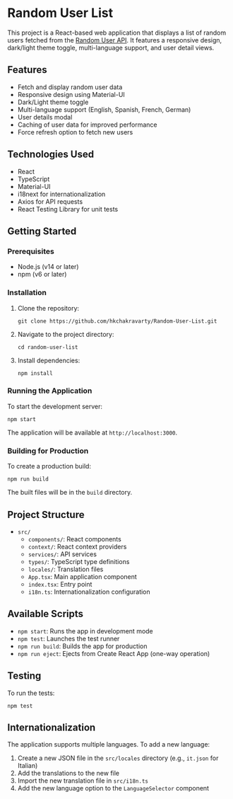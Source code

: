 # Random User List

This project is a React-based web application that displays a list of random users fetched from the [Random User API](https://randomuser.me/). It features a responsive design, dark/light theme toggle, multi-language support, and user detail views.

## Features

- Fetch and display random user data
- Responsive design using Material-UI
- Dark/Light theme toggle
- Multi-language support (English, Spanish, French, German)
- User details modal
- Caching of user data for improved performance
- Force refresh option to fetch new users

## Technologies Used

- React
- TypeScript
- Material-UI
- i18next for internationalization
- Axios for API requests
- React Testing Library for unit tests

## Getting Started

### Prerequisites

- Node.js (v14 or later)
- npm (v6 or later)

### Installation

1. Clone the repository:

   ```
   git clone https://github.com/hkchakravarty/Random-User-List.git
   ```

2. Navigate to the project directory:

   ```
   cd random-user-list
   ```

3. Install dependencies:
   ```
   npm install
   ```

### Running the Application

To start the development server:

```
npm start
```

The application will be available at `http://localhost:3000`.

### Building for Production

To create a production build:

```
npm run build
```

The built files will be in the `build` directory.

## Project Structure

- `src/`
  - `components/`: React components
  - `context/`: React context providers
  - `services/`: API services
  - `types/`: TypeScript type definitions
  - `locales/`: Translation files
  - `App.tsx`: Main application component
  - `index.tsx`: Entry point
  - `i18n.ts`: Internationalization configuration

## Available Scripts

- `npm start`: Runs the app in development mode
- `npm test`: Launches the test runner
- `npm run build`: Builds the app for production
- `npm run eject`: Ejects from Create React App (one-way operation)

## Testing

To run the tests:

```
npm test
```

## Internationalization

The application supports multiple languages. To add a new language:

1. Create a new JSON file in the `src/locales` directory (e.g., `it.json` for Italian)
2. Add the translations to the new file
3. Import the new translation file in `src/i18n.ts`
4. Add the new language option to the `LanguageSelector` component
